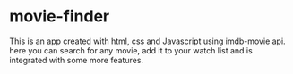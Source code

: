 # movie-finder
This is an app created with html, css and Javascript using imdb-movie api.
here you can search for any movie, add it to your watch list and is integrated with some more features.
